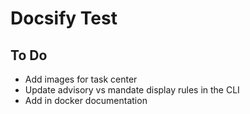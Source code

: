 # Docsify Test


## To Do
- Add images for task center
- Update advisory vs mandate display rules in the CLI
- Add in docker documentation
